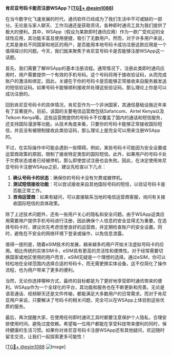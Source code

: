 **肯尼亚号码卡能否注册WSApp？[[TG💪+ @esim1088](https://t.me/s/esim1088)]**

在当今数字化飞速发展的时代，通讯软件已经成为了我们生活中不可或缺的一部分。无论是与家人聊天、工作沟通还是获取资讯，各种即时通讯工具为我们提供了极大的便利。其中，WSApp（假设为某款即时通讯应用）作为一款广受欢迎的全球性应用，其功能丰富且使用便捷，吸引了无数用户。然而，对于许多用户来说，尤其是身处不同国家和地区的用户，是否能用本地号码卡成功注册这款应用是一个值得探讨的问题。今天，我们就来聚焦于肯尼亚号码卡是否能够注册WSApp这一话题。

首先，我们需要了解WSApp的基本注册流程。通常情况下，注册此类即时通讯应用时，用户需要提供一个有效的手机号码。这个号码将用于接收验证码，从而完成账户的激活和绑定。因此，关键在于你的号码卡是否能够正常接收来自服务器发送的短信验证码。如果号码卡能够顺利接收并处理这些验证码，那么理论上你是可以成功注册的。

回到肯尼亚号码卡的具体情况，肯尼亚作为一个非洲国家，其通信基础设施近年来有了显著提升。目前，该国的主要电信运营商包括Safaricom、Airtel Kenya以及Telkom Kenya等。这些运营商提供的号码卡不仅覆盖了国内的通话和短信服务，还支持国际漫游等功能。从技术角度来看，只要你的号码卡能够正常接收国际短信，并且没有被限制接收此类验证码，那么理论上是完全可以用来注册WSApp的。

不过，在实际操作中可能会遇到一些障碍。例如，某些号码卡可能因为安全设置或运营商政策的原因，限制了接收特定类型的国际短信。此外，如果用户的号码卡处于欠费状态或者已经被停机，那么即使尝试注册也会失败。因此，在决定使用肯尼亚号码卡注册WSApp之前，建议先检查以下几点：

1. **确认号码卡的状态**：确保你的号码卡没有欠费或被停机。
2. **测试短信接收功能**：可以尝试接收来自其他国际号码的短信，以验证号码卡是否能正常工作。
3. **咨询运营商**：如果有疑问，可以直接联系当地的电信运营商客服，询问有关接收国际短信的具体政策。

除了上述技术问题外，还有一些用户关心的隐私和安全问题。由于WSApp这类应用需要用户提供手机号码进行注册，因此确保个人信息的安全显得尤为重要。在选择号码卡时，建议优先考虑信誉良好的运营商，并定期检查账户的安全设置。同时，避免在不安全的网络环境下登录或操作，以免信息泄露。

值得一提的是，随着eSIM技术的发展，越来越多的用户开始关注虚拟号码卡的应用。相比传统的实体SIM卡，eSIM具有更高的灵活性和便携性。对于经常需要切换国家或地区使用的用户而言，eSIM无疑是一个理想的选择。通过eSIM，你可以轻松地在全球范围内选择合适的号码卡，而无需更换实体设备。这不仅简化了操作流程，也为用户带来了更多的便利。

当然，无论你选择哪种方式，最终的目标都是为了更好地享受即时通讯带来的便利。WSApp作为一个全球化的平台，其功能和服务也在不断更新和完善。无论是语音通话、视频聊天还是文件传输，都能满足大多数用户的日常需求。而对于肯尼亚用户来说，只要解决了号码卡的相关问题，完全可以在WSApp上体验到这些优质的服务。

最后，再次提醒大家，在使用任何即时通讯工具时都要注意保护个人隐私，合理安排使用时间，避免过度依赖。希望每一位用户都能在享受科技带来便利的同时，保持健康的生活习惯。如果你对肯尼亚号码卡注册WSApp还有其他疑问，欢迎随时留言交流，让我们一起探索更多可能性！

[[TG💪+ @esim1088](https://t.me/s/esim1088) ![Image](https://i.postimg.cc/4NQfJmqS/Snipaste-2025-05-13-00-14-12.png)]
